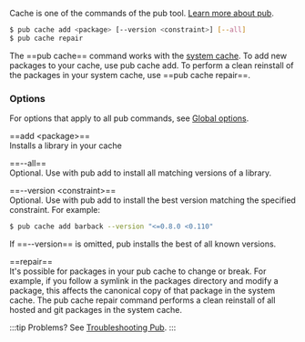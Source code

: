 Cache is one of the commands of the pub tool. [Learn more about pub](../).

```bash
$ pub cache add <package> [--version <constraint>] [--all]
$ pub cache repair
```

The ==pub cache== command works with the [system cache](../glossary.md#system-cache). To add new packages to your cache, use pub cache add. To perform a clean reinstall of the packages in your system cache, use ==pub cache repair==.

### Options

For options that apply to all pub commands, see [Global options](./#global-options).

==add &lt;package&gt;==
<br/>
Installs a library in your cache

==--all==
<br/>
Optional. Use with pub add to install all matching versions of a library.

==--version &lt;constraint&gt;==
<br/>
Optional. Use with pub add to install the best version matching the specified constraint. For example:

```bash
$ pub cache add barback --version "<=0.8.0 <0.110"
```

If ==--version== is omitted, pub installs the best of all known versions.

==repair==
<br/>
It's possible for packages in your pub cache to change or break. For example, if you follow a symlink in the packages directory and modify a package, this affects the canonical copy of that package in the system cache. The pub cache repair command performs a clean reinstall of all hosted and git packages in the system cache.

:::tip
Problems? See [Troubleshooting Pub](../troubleshoot.md).
:::